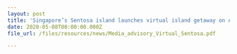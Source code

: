 ```yaml
---
layout: post
title: 'Singapore’s Sentosa island launches virtual island getaway on Animal Crossing'
date: 2020-05-08T00:00:00.000Z
file_url: /files/resources/news/Media_advisory_Virtual_Sentosa.pdf

---
```


